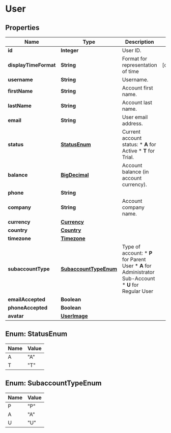 
# User

## Properties
Name | Type | Description | Notes
------------ | ------------- | ------------- | -------------
**id** | **Integer** | User ID. | 
**displayTimeFormat** | **String** | Format for representation of time |  [optional]
**username** | **String** | Username. | 
**firstName** | **String** | Account first name. | 
**lastName** | **String** | Account last name. | 
**email** | **String** | User email address. | 
**status** | [**StatusEnum**](#StatusEnum) | Current account status: * **A** for Active * **T** for Trial.  | 
**balance** | [**BigDecimal**](BigDecimal.md) | Account balance (in account currency). | 
**phone** | **String** |  | 
**company** | **String** | Account company name. | 
**currency** | [**Currency**](Currency.md) |  | 
**country** | [**Country**](Country.md) |  | 
**timezone** | [**Timezone**](Timezone.md) |  | 
**subaccountType** | [**SubaccountTypeEnum**](#SubaccountTypeEnum) | Type of account: * **P** for Parent User * **A** for Administrator Sub-Account * **U** for Regular User  | 
**emailAccepted** | **Boolean** |  | 
**phoneAccepted** | **Boolean** |  | 
**avatar** | [**UserImage**](UserImage.md) |  | 


<a name="StatusEnum"></a>
## Enum: StatusEnum
Name | Value
---- | -----
A | &quot;A&quot;
T | &quot;T&quot;


<a name="SubaccountTypeEnum"></a>
## Enum: SubaccountTypeEnum
Name | Value
---- | -----
P | &quot;P&quot;
A | &quot;A&quot;
U | &quot;U&quot;




